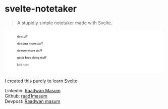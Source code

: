 # svelte-notetaker
> A stupidly simple notetaker made with Svelte.

![svelte-notetaker](./assets/svelte-notetaker.png)

I created this purely to learn [Svelte](https://svelte.dev/)

Linkedin: [Raadwan Masum](https://www.linkedin.com/in/raadwan-masum-9147bb1a5)
<br>
Github: [raad1masum](https://github.com/raad1masum)
<br>
Devpost: [Raadwan masum](https://devpost.com/raad1masum)
